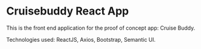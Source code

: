 # Cruisebuddy React App

This is the front end application for the proof of concept app: Cruise Buddy. 

Technologies used: ReactJS, Axios, Bootstrap, Semantic UI.

